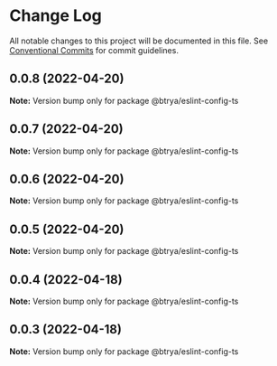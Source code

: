 # Change Log

All notable changes to this project will be documented in this file.
See [Conventional Commits](https://conventionalcommits.org) for commit guidelines.

## 0.0.8 (2022-04-20)

**Note:** Version bump only for package @btrya/eslint-config-ts





## 0.0.7 (2022-04-20)

**Note:** Version bump only for package @btrya/eslint-config-ts





## 0.0.6 (2022-04-20)

**Note:** Version bump only for package @btrya/eslint-config-ts





## 0.0.5 (2022-04-20)

**Note:** Version bump only for package @btrya/eslint-config-ts





## 0.0.4 (2022-04-18)

**Note:** Version bump only for package @btrya/eslint-config-ts





## 0.0.3 (2022-04-18)

**Note:** Version bump only for package @btrya/eslint-config-ts

